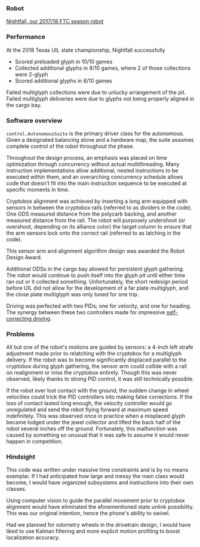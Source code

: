 ### Robot

[Nightfall, our 2017/18 FTC season robot](https://www.youtube.com/watch?v=vCFBw3pLAIE)

### Performance

At the 2018 Texas UIL state championship, Nightfall successfully
* Scored preloaded glyph in 10/10 games
* Collected additional glyphs in 8/10 games, where 2 of those collections were 2-glyph
* Scored additional glyphs in 6/10 games

Failed multiglyph collections were due to unlucky arrangement of the pit. Failed multiglyph deliveries were due to glyphs not being properly aligned in the cargo bay.

### Software overview

`control.AutonomousSuite` is the primary driver class for the autonomous. Given a designated balancing stone and a hardware map, the suite assumes complete control of the robot throughout the phase.

Throughout the design process, an emphasis was placed on time optimization through concurrency without actual multithreading. Many instruction implementations allow additional, nested instructions to be executed within them, and an overarching concurrency schedule allows code that doesn't fit into the main instruction sequence to be executed at specific moments in time.

Cryptobox alignment was achieved by inserting a long arm equipped with sensors in between the cryptobox rails (referred to as dividers in the code). One ODS measured distance from the polycarb backing, and another measured distance from the rail. The robot will purposely undershoot (or overshoot, depending on its alliance color) the target column to ensure that the arm sensors lock onto the correct rail (referred to as latching in the code).

This sensor arm and alignment algorithm design was awarded the Robot Design Award.

Additional ODSs in the cargo bay allowed for persistent glyph gathering. The robot would continue to push itself into the glyph pit until either time ran out or it collected something. Unfortunately, the short redesign period before UIL did not allow for the development of a far plate multiglyph, and the close plate multiglyph was only tuned for one trip.

Driving was perfected with two PIDs; one for velocity, and one for heading. The synergy between these two controllers made for impressive [self-correcting driving](https://www.youtube.com/watch?v=FVmmPYAYJk8&feature=youtu.be).

### Problems

All but one of the robot's motions are guided by sensors: a 4-inch left strafe adjustment made prior to relatching with the cryptobox for a multiglyph delivery. If the robot was to become significantly displaced parallel to the cryptobox during glyph gathering, the sensor arm could collide with a rail on realignment or miss the cryptobox entirely. Though this was never observed, likely thanks to strong PID control, it was still technically possible.

If the robot ever lost contact with the ground, the sudden change in wheel velocities could trick the PID controllers into making false corrections. If the loss of contact lasted long enough, the velocity controller would go unregulated and send the robot flying forward at maximum speed indefinitely. This was observed once in practice when a misplaced glyph became lodged under the jewel collector and lifted the back half of the robot several inches off the ground. Fortunately, this malfunction was caused by something so unusual that it was safe to assume it would never happen in competition.

### Hindsight

This code was written under massive time constraints and is by no means exemplar. If I had anticipated how large and messy the main class would become, I would have organized subsystems and instructions into their own classes.

Using computer vision to guide the parallel movement prior to cryptobox alignment would have eliminated the aforementioned state unlink possibility. This was our original intention, hence the phone's ability to swivel.

Had we planned for odometry wheels in the drivetrain design, I would have liked to use Kalman filtering and more explicit motion profiling to boost localization accuracy.
